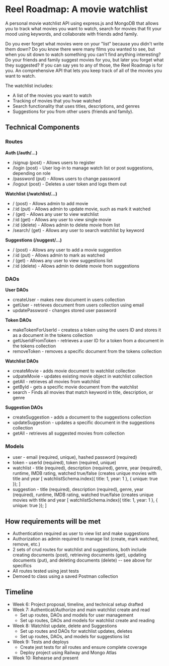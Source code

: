 # Reel Roadmap: A movie watchlist
A personal movie watchlist API using express.js and MongoDB that allows you to track what movies you want to watch, search for movies that fit your mood using keywords, and collaborate with friends adnd family.

Do you ever forget what movies were on your "list" because you didn't write them down? Do you know there were many films you wanted to see, but when you sit down to watch something you can't find anything interesting? Do your friends and family suggest movies for you, but later you forget what they suggested? If you can say yes to any of those, the Reel Roadmap is for you. An comprehensive API that lets you keep track of all of the movies you want to watch.

The watchlist includes:
* A list of the movies you want to watch
* Tracking of movies that you hvae watched
* Search functionality that uses titles, descriptions, and genres
* Suggestions for you from other users (friends and family).

## Technical Components

### Routes

**Auth (/auth/...)**
- /signup (post) - Allows users to register
- /login (post) - User log-in to manage watch list or post suggestions, depending on role
- /password (put) - Allows users to change password
- /logout (post) - Deletes a user token and logs them out


**Watchlist (/watchlist/...)**
- / (post) - Allows admin to add movie
- /:id (put) - Allows admin to update movie, such as mark it watched
- / (get) - Allows any user to view watchlist
- /:id (get) - Allows any user to view single movie
- /:id (delete) - Allows admin to delete movie from list
- /search/ (get) - Allows any user to search watchlist by keyword


**Suggestions (/suggest/...)**
- / (post) - Allows any user to add a movie suggestion
- /:id (put) - Allows admin to mark as watched
- / (get) - Allows any user to view suggestions list
- /:id (delete) - Allows admin to delete movie from suggestions


### DAOs

**User DAOs**
- createUser - makes new document in users collection
- getUser - retrieves document from users collection using email
- updatePassword - changes stored user password


**Token DAOs**
- makeTokenForUserId - createss a token using the users ID and stores it as a document in the tokens collection
- getUserIdFromToken - retrieves a user ID for a token from a document in the tokens collection
- removeToken - removes a specific document from the tokens collection


**Watchlist DAOs**
- createMovie - adds movie document to watchlist collection
- udpateMovie - updates existing movie object in watchlist collection
- getAll - retrieves all movies from watchlist
- getById - gets a specific movie document from the watchlist
- search - Finds all movies that match keyword in title, description, or genre


**Suggestion DAOs**
- createSuggestion - adds a document to the suggestions collection
- updateSuggestion - updates a specific document in the suggestions collection
- getAll - retrieves all suggested movies from collection


### Models
- user - email (required, unique), hashed password (required)
- token - userId (required), token (required, unique)
- watchlist - title (required), description (required), genre, year (required), runtime, IMDB rating, watched true/false (creates unique movies with title and year [ watchlistSchema.index({ title: 1, year: 1 }, { unique: true }); ]
- suggestion - title (required), description (required), genre, year (required), runtime, IMDB rating, watched true/false (creates unique movies with title and year [ watchlistSchema.index({ title: 1, year: 1 }, { unique: true }); ]

## How requirements will be met

- Authentication required as user to view list and make suggestions
- Authorization as admin required to manage list (create, mark watched, remove, etc.)
- 2 sets of crud routes for watchlist and suggestions, both include creating documents (post), retrieving documents (get), updating documents (put), and deleting documents (delete) -- see above for specifics
- All routes tested using jest tests
- Demoed to class using a saved Postman collection

## Timeline

- Week 6: Project proposal, timeline, and technical setup drafted
- Week 7: Authenticat/Authorize and main watchlist create and read
  - Set up routes, DAOs and models for user management
  - Set up routes, DAOs and models for watchlist create and reading
- Week 8: Watchlist update, delete and Suggestions
  - Set up routes and DAOs for watchlist updates, deletes
  - Set up routes, DAOs, and models for suggestions list
- Week 9: Tests and deploys
  - Create jest tests for all routes and ensure complete coverage
  - Deploy project using Railway and Mongo Atlas
- Week 10: Rehearse and present
